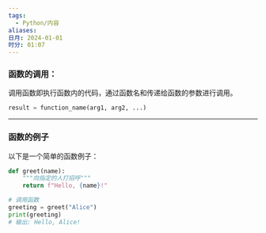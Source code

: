 ```yaml
---
tags:
  - Python/内容
aliases: 
日月: 2024-01-01
时分: 01:07
---
```

### 函数的调用：

调用函数即执行函数内的代码，通过函数名和传递给函数的参数进行调用。

```python
result = function_name(arg1, arg2, ...)
```

---
### 函数的例子

以下是一个简单的函数例子：

```python
def greet(name):
    """向指定的人打招呼"""
    return f"Hello, {name}!"

# 调用函数
greeting = greet("Alice")
print(greeting)
# 输出: Hello, Alice!
```